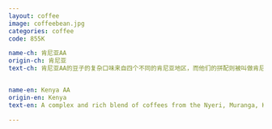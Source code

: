 ```yaml
---
layout: coffee
image: coffeebean.jpg
categories: coffee
code: 855K

name-ch: 肯尼亚AA
origin-ch: 肯尼亚
text-ch: 肯尼亚AA的豆子的复杂口味来自四个不同的肯尼亚地区，而他们的拼配则被叫做肯尼亚AA。85.5分的高分评价也直接说明了这款口味强劲的高质量。它的风格就像是啤酒里的黑啤，浓郁而让人回味无穷。


name-en: Kenya AA 
origin-en: Kenya
text-en: A complex and rich blend of coffees from the Nyeri, Muranga, Kiambu and Kirinyaga regions define Kenya AA.  With a high Q score of 85.5 the black sugar flavour with hints of ginger, intense black currants and dark fruits give this coffee a big body and complex after taste.

---
```

